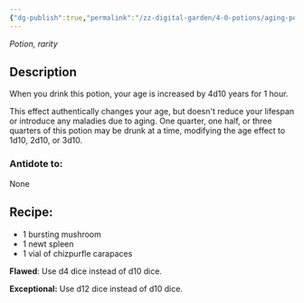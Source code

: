 ```yaml
---
{"dg-publish":true,"permalink":"/zz-digital-garden/4-0-potions/aging-potion-4th/"}
---
```


*Potion, rarity* 

## Description

When you drink this potion, your age is increased by 4d10 years for 1 hour. 

This effect authentically changes your age, but doesn't reduce your lifespan or introduce any maladies due to aging. One quarter, one half, or three quarters of this potion may be drunk at a time, modifying the age effect to 1d10, 2d10, or 3d10.

### Antidote to: 
None

## Recipe:

* 1 bursting mushroom
* 1 newt spleen
* 1 vial of chizpurfle carapaces

**Flawed**:
Use d4 dice instead of d10 dice.

**Exceptional:** 
Use d12 dice instead of d10 dice.